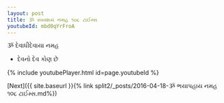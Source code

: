 ```yaml
---
layout: post
title: ૐ સ્વવશય નમહ ૧૦૮ ટાઈમ્સ
youtubeId: mbd0qYrFroA
---
```

 
 
 ૐ દેવાધીદેવાયા નમહ  
 
 -  દેવનો દેવ કોણ છે 
 
  
 
  
 
 
 
 
 
 


{% include youtubePlayer.html id=page.youtubeId %}
 
[Next]({{ site.baseurl }}{% link  split2/_posts/2016-04-18-ૐ ભયાપહાય નમહ ૧૦૮ ટાઈમ્સ.md%})
 
